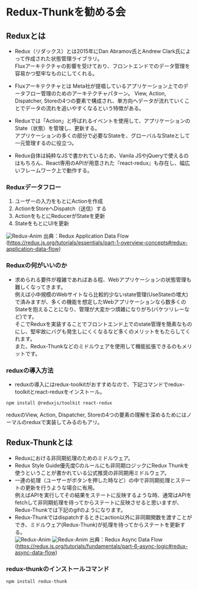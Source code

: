 # Redux-Thunkを勧める会

## Reduxとは
- Redux（リダックス）とは2015年にDan Abramov氏とAndrew Clark氏によって作成された状態管理ライブラリ。  
Fluxアーキテクチャの影響を受けており、フロントエンドでのデータ管理を容易かつ堅牢なものにしてくれる。

- Fluxアーキテクチャとは Meta社が提唱しているアプリケーション上でのデータフロー管理のためのアーキテクチャパターン。
View, Action, Dispatcher, Storeの4つの要素で構成され、単方向へデータが流れていくことでデータの流れを追いやすくなるという特徴がある。

- Reduxでは「Action」と呼ばれるイベントを使用して、アプリケーションのState（状態）を管理し、更新する。  
アプリケーションの多くの部分で必要なStateを、グローバルなStateとして一元管理するのに役立つ。

- Redux自体は純粋なJSで書かれているため、Vanila JSやjQueryで使えるのはもちろん、React専用のAPIが用意された『react-redux』も存在し、幅広いフレームワーク上で動作する。  

### Reduxデータフロー
1. ユーザーの入力をもとにActionを作成
2. ActionをStoreへDispatch（送信）する
3. ActionをもとにReducerがStateを更新
4. StateをもとにUIを更新

![Redux-Anim](https://redux.js.org/assets/images/ReduxDataFlowDiagram-49fa8c3968371d9ef6f2a1486bd40a26.gif)
出典：Redux Application Data Flow (https://redux.js.org/tutorials/essentials/part-1-overview-concepts#redux-application-data-flow)

### Reduxの何がいいのか
- 求められる要件が複雑であればある程、Webアプリケーションの状態管理も難しくなってきます。  
例えば小中規模のWebサイトなら比較的少ないstate管理(UseStateの増大)で済みますが、多くの機能を想定したWebアプリケーションなら数多くのStateを抱えることになり、管理が大変かつ煩雑になりがち(バケツリレーなど)です。  
そこでReduxを実装することでフロントエンド上でのstate管理を簡素なものにし、堅牢故にバグも発生しにくくなるなど多くのメリットをもたらしてくれます。  
また、Redux-Thunkなどのミドルウェアを使用して機能拡張できるのもメリットです。  

### reduxの導入方法
- reduxの導入にはredux-toolkitがおすすめなので、下記コマンドでredux-toolkitとreact-reduxをインストール。
```
npm install @reduxjs/toolkit react-redux
```
reduxのView, Action, Dispatcher, Storeの4つの要素の理解を深めるためにはノーマルのreduxで実装してみるのもアリ。

## Redux-Thunkとは
- Reduxにおける非同期処理のためのミドルウェア。  
- Redux Style Guide優先度Cのルールにも非同期ロジックにRedux Thunkを使うということが書かれている公式推奨の非同期用ミドルウェア。  
- 一連の処理（ユーザーがボタンを押した時など）の中で非同期処理とステートの更新を行うような場合に有用。  
例えばAPIを実行してその結果をステートに反映するような時、通常はAPIをfetchして非同期処理を待ってからステートに反映させると思いますが、 Redux-Thunkでは下記のgifのようになります。  
- Redux-Thunkではdispatchするときにaction以外に非同期関数を渡すことができ、ミドルウェア(Redux-Thunk)が処理を待ってからステートを更新する。  
![Redux-Anim](https://cdn.avinton.com/wp-content/uploads/2022/06/redux-basics-animation-1b.gif)
![Redux-Anim](https://redux.js.org/assets/images/ReduxAsyncDataFlowDiagram-d97ff38a0f4da0f327163170ccc13e80.gif)
出典：Redux Async Data Flow (https://redux.js.org/tutorials/fundamentals/part-6-async-logic#redux-async-data-flow)

### redux-thunkのインストールコマンド
```
npm install redux-thunk
```